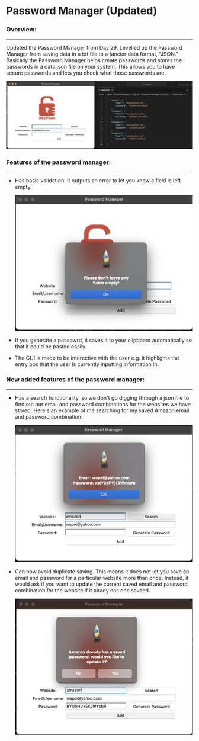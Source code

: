 # Password Manager (Updated)
### Overview: ###
_________________
Updated the Password Manager from Day 29. Levelled up the Password Manager from saving data in a txt file to a fancier data format, "JSON."
Basically the Password Manager helps create passwords and stores the passwords in a data.json file on your system. This allows you to have secure passwords and lets you check what those passwords are. 
<p align="center">
  <img src="https://github.com/w-diana/100_days_Python_Challenge/blob/main/Day_30%20-%20Password%20Manager%20(UPDATE)/screenshot_8.jpg" width="1000">
</p>

### Features of the password manager: ###
_________________________________________

- Has basic validation: It outputs an error to let you know a field is left empty. <p align="center">
  <img src="https://github.com/w-diana/100_days_Python_Challenge/blob/main/Day_30%20-%20Password%20Manager%20(UPDATE)/screenshot_2.jpg" width="600">
</p>

- If you generate a passowrd, it saves it to your clipboard automatically so that it could be pasted easily.
  
- The GUI is made to be interactive with the user e.g. it highlights the entry box that the user is currently inputting information in.
  

### New added features of the password manager: ###
_________________________________________

- Has a search functionality, so we don't go digging through a json file to find out our email and password combinations for the websites we have stored. Here's an example of me searching for my saved Amazon email and password combination:<p align="center">
    <img src="https://github.com/w-diana/100_days_Python_Challenge/blob/main/Day_30%20-%20Password%20Manager%20(UPDATE)/screenshot_6.jpg" width="600">
</p>

- Can now avoid duplicate saving. This means it does not let you save an email and password for a particular website more than once. Instead, it would ask if you want to update the current saved email and password combination for the website if it alrady has one savaed. <p align="center">
    <img src="https://github.com/w-diana/100_days_Python_Challenge/blob/main/Day_30%20-%20Password%20Manager%20(UPDATE)/screenshot_7.jpg" width="600">
</p>





